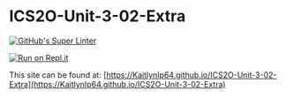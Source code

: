# ICS2O-Unit-3-02-Extra

[![GitHub's Super Linter](https://github.com/KaitlynIp64/ICS2O-Unit-3-02-Extra/workflows/GitHub's%20Super%20Linter/badge.svg)](https://github.com/KaitlynIp64/ICS2O-Unit-3-02-Extra/actions)

[![Run on Repl.it](https://repl.it/badge/github/KaitlynIp64/ICS2O-Unit-3-02-Extra)](https://repl.it/github/KaitlynIp64/ICS2O-Unit-3-02-Extra)

This site can be found at: [https://KaitlynIp64.github.io/ICS2O-Unit-3-02-Extra](https://KaitlynIp64.github.io/ICS2O-Unit-3-02-Extra)
